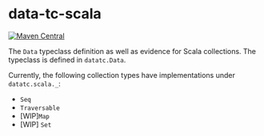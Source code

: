 data-tc-scala
=============
[![Maven Central](https://maven-badges.herokuapp.com/maven-central/io.malcolmgreaves/data-tc-scala_2.11/badge.svg?style=plastic)](https://maven-badges.herokuapp.com/maven-central/io.malcolmgreaves/data-tc-scala_2.11)

The `Data` typeclass definition as well as evidence for Scala collections. The typeclass is defined in `datatc.Data`.

Currently, the following collection types have implementations under `datatc.scala._`:
* `Seq`
* `Traversable`
* [WIP]`Map`
* [WIP] `Set`
